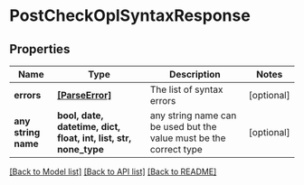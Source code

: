 # PostCheckOplSyntaxResponse


## Properties
Name | Type | Description | Notes
------------ | ------------- | ------------- | -------------
**errors** | [**[ParseError]**](ParseError.md) | The list of syntax errors | [optional] 
**any string name** | **bool, date, datetime, dict, float, int, list, str, none_type** | any string name can be used but the value must be the correct type | [optional]

[[Back to Model list]](../README.md#documentation-for-models) [[Back to API list]](../README.md#documentation-for-api-endpoints) [[Back to README]](../README.md)


